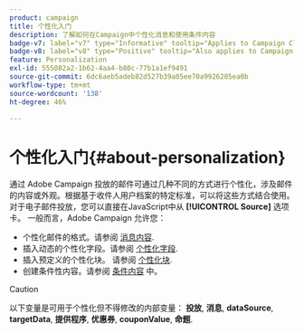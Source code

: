 ```yaml
---
product: campaign
title: 个性化入门
description: 了解如何在Campaign中个性化消息和使用条件内容
badge-v7: label="v7" type="Informative" tooltip="Applies to Campaign Classic v7"
badge-v8: label="v8" type="Positive" tooltip="Also applies to Campaign v8"
feature: Personalization
exl-id: 555082a2-1b62-4aa4-b80c-77b1a1ef9491
source-git-commit: 6dc6aeb5adeb82d527b39a05ee70a9926205ea0b
workflow-type: tm+mt
source-wordcount: '138'
ht-degree: 46%

---
```


# 个性化入门{#about-personalization}



通过 Adobe Campaign 投放的邮件可通过几种不同的方式进行个性化，涉及邮件的内容或外观。根据基于收件人用户档案的特定标准，可以将这些方式结合使用。对于电子邮件投放，您可以直接在JavaScript中从 **[!UICONTROL Source]** 选项卡。 一般而言，Adobe Campaign 允许您：

* 个性化邮件的格式。请参阅 [消息内容](defining-the-email-content.md#message-content).
* 插入动态的个性化字段。请参阅 [个性化字段](personalization-fields.md).
* 插入预定义的个性化块。
请参阅 [个性化块](personalization-blocks.md).
* 创建条件性内容。请参阅 [条件内容](conditional-content.md) 中。

>[!CAUTION]
>
>以下变量是可用于个性化但不得修改的内部变量： **投放**, **消息**, **dataSource**, **targetData**, **提供程序**, **优惠券**, **couponValue**, **命题**.

